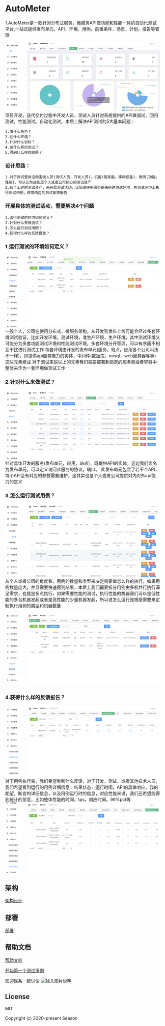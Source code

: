 # AutoMeter

1.AutoMeter是一款针对分布式服务，微服务API做功能和性能一体的自动化测试平台,一站式提供发布单元，API，环境，用例，前置条件，场景，计划，报告等管理

![输入图片说明](img/dashboard.jpg)
项目开发，迭代交付过程中开发人员，测试人员针对系统提供的API做调试，回归测试，性能测试。自动化测试，本质上解决API测试的5大基本问题：
  
    1.由什么角色？
    2.在什么环境？
    3.针对什么目标？
    4.做什么样的测试？
    5.得到什么样的结果？

### 设计思路：
    1.对于测试整体活动围绕人员(测试人员，开发人员)，机器(服务器，移动设备)，用例(功能，性能)，可以认为这些是个人或者公司核心的测试资产
    2.有了上述的测试资产，来开展测试活动，比如说使用服务器来搭建测试环境，在测试环境上执行测试用例，获取响应的测试反馈报告
### 开展具体的测试活动，需要解决4个问题
    1.运行测试的环境如何定义？
    2.针对什么来做测试？
    3.怎么运行测试用例？
    4.获得什么样的反馈报告？

### 1.运行测试的环境如何定义？

![输入图片说明](img/enviroment.png)
一般个人，公司在使用分布式，微服务架构，从开发到发布上线可能会经过多套环境测试验证，比如开发环境，测试环境，准生产环境，生产环境，其中测试环境又可能分为多套功能测试环境和性能测试环境，多套环境分开管理，可以有序而不相互干扰进行测试工作
每套环境由开发的发布单元(服务，站点，应用各个公司叫法不一样)，即提供api服务能力的实体，中间件(数据库，nosql，web服务器等等)这些元素组成
对于测试来说以上的元素我们需要部署到指定的服务器或者容器中整体来作为一套环境做测试工作
### 2.针对什么来做测试？

![输入图片说明](img/deployunit.jpg)
针对具体开发的服务(发布单元，应用，站点)，既提供API的实体，这边我们命名为发布单元，可以定义访问此服务的协议，端口。
此发布单元包含了若干个API，每个API会有对应的参数需要维护，这其实也是个人或者公司提供对内对外api能力的定义
### 3.怎么运行测试用例？

![输入图片说明](img/case.png)
从个人或者公司的角度看，用例的数量和类型来决定需要做怎么样的执行，如果用例数量庞大，并且需要快速得到结果，本质上我们需要拆分用例由多机并行执行满足需求，也就是多点执行，如果需要性能的测试，执行性能的机器我们可以是低性能的多台机器发起或者是高性能的少量机器发起，所以说怎么运行是根据需要来定制执行用例的类型和机器数量

![输入图片说明](img/collection.png)
### 4.获得什么样的反馈报告？

![输入图片说明](img/report.png)
对于用例执行完，我们希望看到什么反馈，对于开发，测试，或者其他技术人员，我们希望看到运行的用例详细信息：结果状态，运行时间，API的具体响应，我的期望，断言的详细信息，以及用例运行时的信息，对应性能来说，我们还希望能得到统计的信息，比如整体性能的时间，tps，响应时间，99%pct等
![输入图片说明](img/performancereport.png)

## 架构

 [架构设计](https://www.toutiao.com/i6975322437458379271/)


## 部署
 [部署](https://www.toutiao.com/i7012047297831862816//)


## 帮助文档
[帮助文档](https://gitee.com/season-fan/autometer-api/wikis/AutoMeter%E6%96%87%E6%A1%A3/%E4%BD%BF%E7%94%A8%E6%8C%87%E5%8D%97/%E5%8F%91%E5%B8%83%E5%8D%95%E5%85%83/%E5%8F%91%E5%B8%83%E5%8D%95%E5%85%83)

[开始第一个测试用例](https://gitee.com/season-fan/autometer-api/wikis/AutoMeter%E6%96%87%E6%A1%A3/%E4%BD%BF%E7%94%A8%E6%8C%87%E5%8D%97/%E5%8F%91%E5%B8%83%E5%8D%95%E5%85%83/%E5%8F%91%E5%B8%83%E5%8D%95%E5%85%83)

  
 欢迎联系一起讨论
![输入图片说明](img/fanfanxiao.png)
## License
MIT

Copyright (c) 2020-present Season
    
